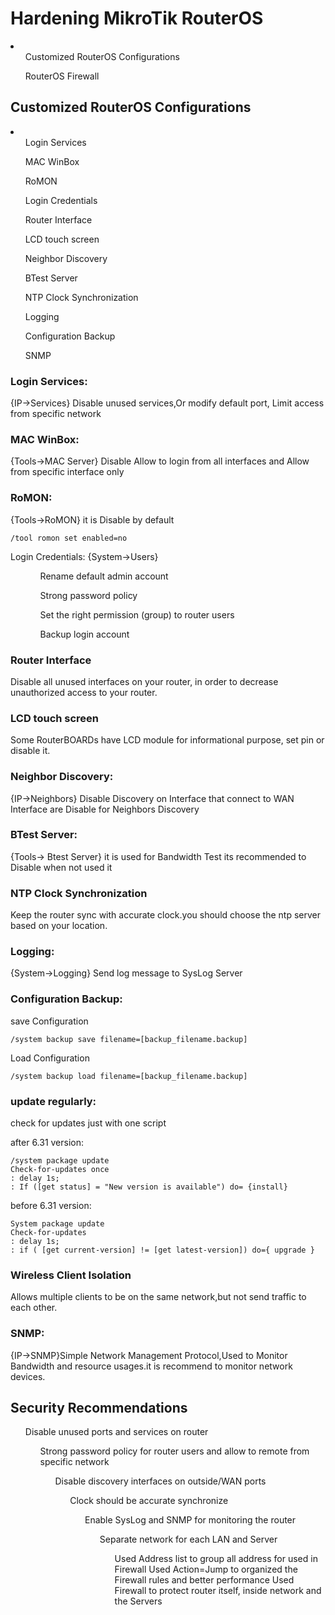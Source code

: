# Hardening MikroTik RouterOS

<li>
<ul>Customized RouterOS Configurations</ul>
<ul>RouterOS Firewall</ul>
</li>

## Customized RouterOS Configurations

<li>
<ul>Login Services</ul>
<ul>MAC WinBox</ul>
<ul>RoMON</ul>
<ul>Login Credentials</ul>
<ul>Router Interface</ul>
<ul>LCD touch screen</ul>
<ul>Neighbor Discovery</ul>
<ul>BTest Server</ul>
<ul>NTP Clock Synchronization</ul>
<ul>Logging</ul>
<ul>Configuration Backup</ul>
<ul>SNMP</ul>
</li>



### Login Services: 
{IP->Services} Disable unused services,Or modify default port, Limit access from specific network


### MAC WinBox: 
{Tools->MAC Server} Disable Allow to login from all interfaces and Allow from specific interface only


### RoMON: 
{Tools->RoMON} it is Disable by default

    /tool romon set enabled=no


Login Credentials: 
{System->Users}
<ul>
<ul> Rename default admin account</ul>
<ul> Strong password policy</ul>
<ul> Set the right permission (group) to router users</ul>
<ul> Backup login account</ul>
</ul>

### Router Interface
Disable all unused interfaces on your router, in order to decrease unauthorized access to your router.



### LCD touch screen
Some RouterBOARDs have LCD module for informational purpose, set pin or disable it.



### Neighbor Discovery: 
{IP->Neighbors} Disable Discovery on Interface that connect to WAN Interface are Disable for Neighbors Discovery


### BTest Server: 
{Tools-> Btest Server} it is used for Bandwidth Test its recommended to Disable when not used it


### NTP Clock Synchronization
Keep the router sync with accurate clock.you should choose the ntp server based on your location.



### Logging:
{System->Logging} Send log message to SysLog Server


### Configuration Backup:

save Configuration

    /system backup save filename=[backup_filename.backup]

Load Configuration

    /system backup load filename=[backup_filename.backup]




### update regularly:
check for updates just with one script

after 6.31 version:

    /system package update
    Check-for-updates once
    : delay 1s;
    : If ([get status] = "New version is available") do= {install}


before 6.31 version:

    System package update
    Check-for-updates
    : delay 1s;
    : if ( [get current-version] != [get latest-version]) do={ upgrade }




### Wireless Client Isolation
Allows multiple clients to be on the same network,but not send traffic to each other.



### SNMP: 
{IP->SNMP}Simple Network Management Protocol,Used to Monitor Bandwidth and resource usages.it is recommend to monitor network devices.





## Security Recommendations

<ul> Disable unused ports and services on router
<ul> Strong password policy for router users and allow to remote from specific network
<ul> Disable discovery interfaces on outside/WAN ports
<ul> Clock should be accurate synchronize
<ul> Enable SysLog and SNMP for monitoring the router
<ul> Separate network for each LAN and Server
<ul> Used Address list to group all address for used in Firewall
 Used Action=Jump to organized the Firewall rules and better performance
 Used Firewall to protect router itself, inside network and the Servers


